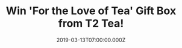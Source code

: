 ---
campaign-uuid: "c-901d6b22-fcbd-4169-afae-262d807763f1"
type: "Competition"
category: "Food"
date: "2019-03-13T07:00:00.000Z"
end-date: "2019-05-13T23:59:00.000Z"
disable-form: false
is_promoted: false
has_entry_page: true
title: "Win 'For the Love of Tea' Gift Box from T2 Tea!"
competition-description: "<p>Knock the socks off everyone that comes to visit with\
  \ a selection of 9 classic T2 teabags in a fancy pants display! There’s nine of\
  \ each flavour and they’re all individually wrapped, meaning guests can pick their\
  \ tea, brew it at leisure and sip to their heart’s content!</p>\n<p>At T2 they have\
  \ something for everybody that's why we are giving away an amazing T2 Gift Box for\
  \ you to try their delicious flavours. Click below for a chance to win.</p>\n"
hero-header: "Win 'For the Love of Tea' Gift Box from T2 Tea!"
terms-confirmation: "N/A"
banner-img: "https://assets.expresslyapp.com/asset-9c68f84d-840a-4ef2-863f-373fb5bf4adb.jpg"
logo-left-href: "http://club.expressly.io"
logo-left-image: "https://assets.expresslyapp.com/asset-f5e637df-e0e8-4a10-a51c-40af3b9fe724.jpg"
logo-left-title: "Expressly Club"
bg-image-hero: "https://assets.expresslyapp.com/asset-3a0a12d7-c387-414d-b189-fc26b21a4bdc.jpg"
bg-image-first: "https://assets.expresslyapp.com/asset-e193d81c-e435-444e-a9b9-756990d51eb9.jpg"
bg-image-second: "https://assets.expresslyapp.com/asset-95629c16-a03e-495f-aa29-2f5c0cb92d3a.jpg"
bg-image-third: "https://assets.expresslyapp.com/asset-55fcecec-35f9-4193-8168-1bd22bce2cc6.jpg"
section1-content: "<p>At T2 they're inspired by the people they meet, and the far-flung\
  \ places they visit. They get a kick out of taking ancient tea rituals and reimagining\
  \ them, bringing them to a modern tea table.</p>\n<p>Every cup they brew is a chance\
  \ to make tea more enjoyable, more accessible and more experimental; it’s their\
  \ opportunity to connect, understand and share with the world their love for a better\
  \ cup of tea, everyday.</p>\n"
section2-content: "<p>Surprise your friends, colleagues, or loved ones with a gift\
  \ they will surely enjoy trying: 'For the Love of Tea' Gift Box including: China\
  \ Jasmine, French Earl Grey, Gorgeus Geisha, Just Peppermint, Lemongrass &amp; Ginger,\
  \ Strawberry Sensation, Tummy Tea, Melbourne Breakfast &amp; New York Breakfast.\
  \ These amazing tea samples are sure to help you find your favourite taste!</p>\n"
section3-content: "<p>T2 Tea is sourced from the finest seasonal ingredients from\
  \ around the world. Their expert tea blenders source only the finest quality premium\
  \ loose leaf tea for their next T2 Tea moment.</p>\n<p>They are constantly experimenting\
  \ with new blends and tasty brews for you! Enter the form below for a chance to\
  \ win 'For the Love of Tea' from T2 Tea and get ready to try their amazing flavours\
  \ now!</p>\n"
entry-title: "Win 'For the Love of Tea' Gift Box from T2 Tea!"
entry-content: "<p>Enter the draw to win J'For the Love of Tea' Gift Box from T2 Tea\
  \ by entering below before 23:59 on 13th of May 2019.</p>\n"
has-winner: true
winner-title: "CONGRATULATIONS to Jane S. who won a delicious Gift Box from T2 Tea!"
winner-banner: "https://assets.expresslyapp.com/asset-8bc4c40f-23bb-4746-8b24-0469689f5366.jpg"
prize-description: "A 'For the Love of Tea' Gift Box from T2 Tea including: China\
  \ Jasmine, French Earl Grey, Gorgeus Geisha, Just Peppermint, Lemongrass & Ginger,\
  \ Strawberry Sensation, Tummy Tea, Melbourne Breakfast & New York Breakfast."
special-conditions: "Multiple entries are allowed up to one every day."
country-restrictions:
- "GB"
---